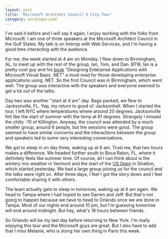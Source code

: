 ```yaml
---
layout: post
title: 'Microsoft Architect Council 5 City Tour'
category: uncategorized
---
```


I've said it before and I will say it again, I enjoy working with the folks from Microsoft.  I am one of three speakers at the Microsoft Architect Council in the Gulf States.  My talk is on Interop with Web Services, and I'm having a good time interacting with the audience.

For me, the week started at 4 am on Monday.  I flew down to Birmingham, AL, to meet up with the rest of the group, Ian, Tom, and Dan.  BTW, Ian is a pretty cool guy and his [book](http://www.amazon.com/exec/obidos/tg/detail/-/073561721X/qid=1047523174/sr=8-1/ref=sr_8_1/104-5489268-5846305?v=glance&amp;s=books&amp;n=507846) "Designing Enterprise Applications with Microsoft Visual Basic .NET" a must read for those developing enterprise applications using .NET.  So the first Council was in Birmingham, which went well.  The group was interactive with the speakers and everyone seemed to get a lot out of the talks.

Day two was another "start at 4 am" day.  Bags packed, we flew to Jacksonville, FL.  Yep, my return to good ol' Jacksonhell.  When I started the tour, I left NYC where temperatures where around 20 degrees.  Jacksonville felt like the start of summer with the temp at 81 degrees.  Strangely I missed the chilly -10 of Killington.  Anyway, the council was attended by a much smaller group, around 6 people, but the sessions were good.  The group seemed to have similar concerns and the interactions between the group and speakers led to some very interesting conversations.

We got to sleep in on day three, waking up at 6 am.  Trust me, that two hours makes a difference.  We headed further south to Boca Raton, FL, where it definitely feels like summer time.  Of course, all I can think about is the wintery mix weather in Vermont and the start of the [US Open](http://www.usopen-snowboarding.com/) in Stratton, which started yesterday.  We had a large group joining us for the council and the talks were right on.  After three days, I feel I got the story down and I feel comfortable sharing it with others.

The team actually gets to sleep in tomorrow, waking up at 6 am again.  We head to Tampa where I had hoped to see Darren and Jeff.  But that's not going to happen because we have to head to Orlando once we are done in Tampa. Most of our nights end around 10 pm, but I'm guessing tomorrow will end around midnight.  But hey, what's 18 hours between friends.

So Orlando will be my last day before returning to New York.  I'm really enjoying this tour and the Microsoft guys are great.  But I also have to add that I miss Melanie, who is doing her own thing in Paris this week.
